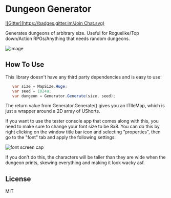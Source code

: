 Dungeon Generator
=================
[![Gitter](https://badges.gitter.im/Join Chat.svg)](https://gitter.im/adamveld12/dungeon_generator?utm_source=badge&utm_medium=badge&utm_campaign=pr-badge&utm_content=badge)

Generates dungeons of arbitrary size. Useful for Roguelike/Top down/Action RPGs/Anything that needs random dungeons.

![image](http://i.imgur.com/yJjLThE.png)


## How To Use

This library doesn't have any third party dependencies and is easy to use:

```C#
   var size = MapSize.Huge;
   var seed = 1024u;
   var dungeon = Generator.Generate(size, seed);
```

The return value from Generator.Generate() gives you an ITIleMap, which is just a wrapper around a 2D array of UShorts.

If you want to use the tester console app that comes along with this, you need to make sure to change your font size to be
8x8. You can do this by right clicking on the window title bar icon and selecting "properties", then go to the "font" tab
and apply the following settings:

![font screen cap](http://i.imgur.com/RggSCgo.png)

If you don't do this, the characters will be taller than they are wide when the dungeon prints, skewing everything and making it
look wacky asf.


## License

MIT
